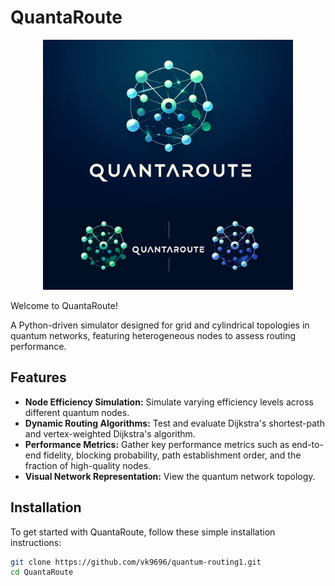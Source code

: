 # QuantaRoute

<p align="center">
  <img src="doc/QuantRoute.png" alt="QuantaRoute Logo" width="400" height="auto">
</p>

Welcome to QuantaRoute!

A Python-driven simulator designed for grid and cylindrical topologies in quantum networks, featuring heterogeneous nodes to assess routing performance.

## Features

- **Node Efficiency Simulation:** Simulate varying efficiency levels across different quantum nodes.
- **Dynamic Routing Algorithms:** Test and evaluate Dijkstra's shortest-path and vertex-weighted Dijkstra's algorithm.
- **Performance Metrics:** Gather key performance metrics such as end-to-end fidelity, blocking probability, path establishment order, and the fraction of high-quality nodes.
- **Visual Network Representation:** View the quantum network topology.
  
## Installation

To get started with QuantaRoute, follow these simple installation instructions:

```bash
git clone https://github.com/vk9696/quantum-routing1.git
cd QuantaRoute
